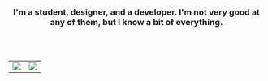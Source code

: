<div align="center">
    <h3>I'm a student, designer, and a developer. I'm not very good at any of them, but I know a bit of everything.</h1>
    </br>
    </br>
    <table>
        <tr>
            <td align="center" style="padding=0;width=50%;">
                <img src="https://github-readme-stats.vercel.app/api?username=andyjeo&hide=contribs&title_color=5E81AC&text_color=D8DEE9&show_icons=true&bg_color=00000000&hide_border=true&icon_color=4F8CC9&hide_title=true&count_private=true" />
            </td>
            <td align="center" style="padding=0;width=50%;">
                <img src="https://github-readme-stats.vercel.app/api/top-langs/?username=andyjeo&hide=commits&title_color=5E81AC&text_color=D8DEE8&layout=compact&show_icons=true&bg_color=00000000&hide_border=true&icon_color=00000000&count_private=true" />
            </td>
        </tr>
    </table>
</div>
